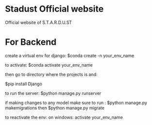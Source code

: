 # Stadust Official website
Official website of S.T.A.R.D.U.ST

# For Backend

create a virtual env for django:
$conda create -n your_env_name

to activate:
$conda activate your_env_name
  
then go to directory where the projects is and:

$pip install Django

to run the server:
$python manage.py runserver

if making changes to any model make sure to run :
$python manage.py makemigrations 
then 
$python manage.py migrate

to reactivate the env:
on windows: activate your_env_name

